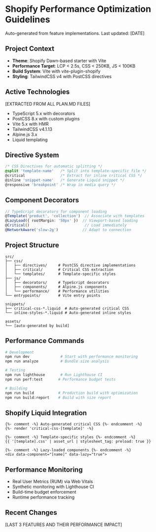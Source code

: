 # Shopify Performance Optimization Guidelines

Auto-generated from feature implementations. Last updated: [DATE]

## Project Context

- **Theme**: Shopify Dawn-based starter with Vite
- **Performance Target**: LCP < 2.5s, CSS < 250KB, JS < 100KB
- **Build System**: Vite with vite-plugin-shopify
- **Styling**: TailwindCSS v4 with PostCSS directives

## Active Technologies

[EXTRACTED FROM ALL PLAN.MD FILES]

- TypeScript 5.x with decorators
- PostCSS 8.x with custom plugins
- Vite 5.x with HMR
- TailwindCSS v4.1.13
- Alpine.js 3.x
- Liquid templating

## Directive System

```css
/* CSS Directives for automatic splitting */
@split 'template-name'   /* Split into template-specific file */
@critical                /* Extract for inline critical CSS */
@inline 'snippet-name'   /* Generate Liquid snippet */
@responsive 'breakpoint' /* Wrap in media query */
```

## Component Decorators

```typescript
// TypeScript decorators for component loading
@Template('product', 'collection')  // Associate with templates
@LazyLoad({ rootMargin: '50px' })  // Viewport-based loading
@Critical()                         // Load immediately
@NetworkAware('slow-2g')           // Adapt to connection
```

## Project Structure

```
src/
├── css/
│   ├── directives/     # PostCSS directive implementations
│   ├── critical/       # Critical CSS extraction
│   └── templates/      # Template-specific styles
├── js/
│   ├── decorators/     # TypeScript decorators
│   ├── components/     # Alpine.js components
│   └── performance/    # Performance utilities
└── entrypoints/        # Vite entry points

snippets/
├── critical-css-*.liquid  # Auto-generated critical CSS
└── inline-styles-*.liquid # Auto-generated inline styles

assets/
└── [auto-generated by build]
```

## Performance Commands

```bash
# Development
npm run dev              # Start with performance monitoring
npm run analyze          # Bundle size analysis

# Testing
npm run lighthouse       # Run Lighthouse CI
npm run perf:test       # Performance budget tests

# Building
npm run build           # Production build with optimization
npm run build:report    # Build with size report
```

## Shopify Liquid Integration

```liquid
{%- comment -%} Auto-generated critical CSS {%- endcomment -%}
{%- render 'critical-css-[template]' -%}

{%- comment -%} Template-specific styles {%- endcomment -%}
{{ '[template].css' | asset_url | stylesheet_tag: preload: true }}

{%- comment -%} Lazy-loaded components {%- endcomment -%}
<div data-component="[name]" data-lazy="true">
```

## Performance Monitoring

- Real User Metrics (RUM) via Web Vitals
- Synthetic monitoring with Lighthouse CI
- Build-time budget enforcement
- Runtime performance tracking

## Recent Changes

[LAST 3 FEATURES AND THEIR PERFORMANCE IMPACT]

<!-- MANUAL ADDITIONS START -->
<!-- Add project-specific guidelines here -->
<!-- MANUAL ADDITIONS END -->